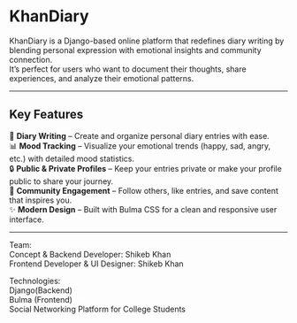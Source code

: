 <h1>KhanDiary</h1>
KhanDiary is a Django-based online platform that redefines diary writing by blending personal expression with emotional insights and community connection. <br>
It’s perfect for users who want to document their thoughts, share experiences, and analyze their emotional patterns.

<hr>

<h2>Key Features</h2>
📖 <b>Diary Writing</b> – Create and organize personal diary entries with ease. <br>
📊 <b>Mood Tracking</b> – Visualize your emotional trends (happy, sad, angry, etc.) with detailed mood statistics. <br>
🔒 <b>Public & Private Profiles</b> – Keep your entries private or make your profile public to share your journey. <br>
🤝 <b>Community Engagement</b> – Follow others, like entries, and save content that inspires you. <br>
✨ <b>Modern Design</b> – Built with Bulma CSS for a clean and responsive user interface.

<hr>

Team: <br>
Concept & Backend Developer: Shikeb Khan <br>
Frontend Developer & UI Designer: Shikeb Khan <br>


Technologies: <br>
Django(Backend) <br>
Bulma (Frontend) <br>   Social Networking Platform for College Students <br>
